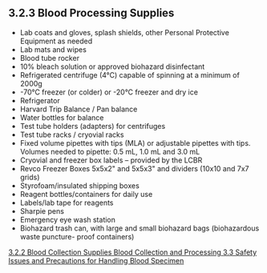 ## 3.2.3 Blood Processing Supplies

* Lab coats and gloves, splash shields, other Personal Protective Equipment as needed
* Lab mats and wipes
* Blood tube rocker
* 10% bleach solution or approved biohazard disinfectant
* Refrigerated centrifuge (4°C) capable of spinning at a minimum of 2000g
* -70°C freezer (or colder) or -20°C freezer and dry ice
* Refrigerator
* Harvard Trip Balance / Pan balance
* Water bottles for balance
* Test tube holders (adapters) for centrifuges
* Test tube racks / cryovial racks
* Fixed volume pipettes with tips (MLA) or adjustable pipettes with tips.  Volumes needed to pipette:  0.5 mL, 1.0 mL and 3.0 mL
* Cryovial and freezer box labels – provided by the LCBR
* Revco Freezer Boxes 5x5x2" and 5x5x3" and dividers (10x10 and 7x7 grids)
* Styrofoam/insulated shipping boxes
* Reagent bottles/containers for daily use
* Labels/lab tape for reagents
* Sharpie pens
* Emergency eye wash station
* Biohazard trash can, with large and small biohazard bags (biohazardous waste puncture- proof containers)


<div class="center">
<div class="btn-group">
  <a href=":pages_path:/manuals/blood-collection-processing/3-02-02-collection-supplies.md" class="btn btn-default">
    <span class="glyphicon glyphicon-chevron-left"></span>
    3.2.2 Blood Collection Supplies
  </a>

  <a href=":pages_path:/manuals/blood-collection-processing" class="btn btn-default">
    <span class="glyphicon glyphicon-chevron-up"></span>
    Blood Collection and Processing
  </a>

  <a href=":pages_path:/manuals/blood-collection-processing/3-03-safety-issues-precautions.md" class="btn btn-success">
    3.3 Safety Issues and Precautions for Handling Blood Specimen
    <span class="glyphicon glyphicon-chevron-right"></span>
  </a>
</div>
</div>
